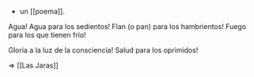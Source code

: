 - un [[poema]].

Agua!
Agua para los sedientos!
Flan (o pan) para los hambrientos!
Fuego para los que tienen frío!

Gloria a la luz de la consciencia!
Salud para los oprimidos!

=> [[Las Jaras]]
